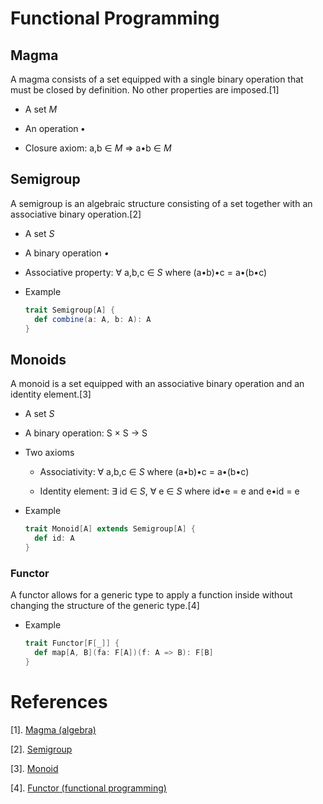# Functional Programming

## Magma

A magma consists of a set equipped with a single binary operation that must be closed by definition. No other properties are imposed.[1]

  * A set *M*

  * An operation **•**

  * Closure axiom: a,b ∈ *M* ⇒ a•b ∈ *M*

## Semigroup

A semigroup is an algebraic structure consisting of a set together with an associative binary operation.[2] 

  * A set *S*

  * A binary operation *•*

  * Associative property: ∀ a,b,c ∈ *S* where (a•b)•c = a•(b•c)

  * Example

      ```scala
      trait Semigroup[A] {
        def combine(a: A, b: A): A
      }
      ```

## Monoids

A monoid is a set equipped with an associative binary operation and an identity element.[3] 

  * A set *S* 

  * A binary operation: S × S → S

  * Two axioms

      * Associativity: ∀ a,b,c ∈ *S* where (a•b)•c = a•(b•c) 

      * Identity element: ∃ id ∈ *S*, ∀ e ∈ *S* where id•e = e and e•id = e

  * Example

    ```scala
    trait Monoid[A] extends Semigroup[A] {
      def id: A
    }
    ```

### Functor

A functor allows for a generic type to apply a function inside without changing the structure of the generic type.[4] 

  * Example

      ```scala
      trait Functor[F[_]] {
        def map[A, B](fa: F[A])(f: A => B): F[B]
      } 
      ```

# References

  [1]. [Magma (algebra)](https://en.wikipedia.org/wiki/Magma_(algebra))

  [2]. [Semigroup](https://en.wikipedia.org/wiki/Semigroup)

  [3]. [Monoid](https://en.wikipedia.org/wiki/Monoid)

  [4]. [Functor (functional programming)](https://en.wikipedia.org/wiki/Functor_(functional_programming))

